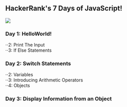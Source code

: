 ## HackerRank's 7 Days of JavaScript!

![](http://res.cloudinary.com/dkrtlzlcwghxm/image/upload/c_scale,w_512/v1455041754/hackerrank_default_vhif9t.jpg) <br/>


### Day 1: HelloWorld! <br />
⋅⋅2: Print The Input <br />
⋅⋅3: If Else Statements <br />


### Day 2: Switch Statements <br />
⋅⋅2: Variables <br />
⋅⋅3: Introducing Arithmetic Operators <br />
⋅⋅4: Objects <br />


### Day 3: Display Information from an Object <br />